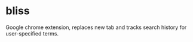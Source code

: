 # bliss
Google chrome extension, replaces new tab and tracks search history for user-specified terms. 
